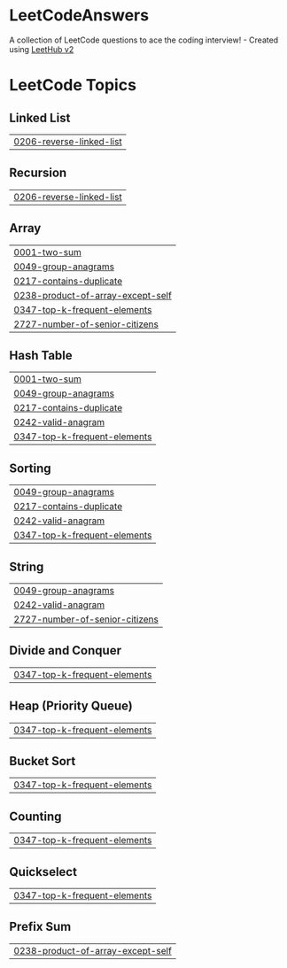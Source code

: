 # LeetCodeAnswers
A collection of LeetCode questions to ace the coding interview! - Created using [LeetHub v2](https://github.com/arunbhardwaj/LeetHub-2.0)

<!---LeetCode Topics Start-->
# LeetCode Topics
## Linked List
|  |
| ------- |
| [0206-reverse-linked-list](https://github.com/Eznone/LeetCodeAnswers/tree/master/0206-reverse-linked-list) |
## Recursion
|  |
| ------- |
| [0206-reverse-linked-list](https://github.com/Eznone/LeetCodeAnswers/tree/master/0206-reverse-linked-list) |
## Array
|  |
| ------- |
| [0001-two-sum](https://github.com/Eznone/LeetCodeAnswers/tree/master/0001-two-sum) |
| [0049-group-anagrams](https://github.com/Eznone/LeetCodeAnswers/tree/master/0049-group-anagrams) |
| [0217-contains-duplicate](https://github.com/Eznone/LeetCodeAnswers/tree/master/0217-contains-duplicate) |
| [0238-product-of-array-except-self](https://github.com/Eznone/LeetCodeAnswers/tree/master/0238-product-of-array-except-self) |
| [0347-top-k-frequent-elements](https://github.com/Eznone/LeetCodeAnswers/tree/master/0347-top-k-frequent-elements) |
| [2727-number-of-senior-citizens](https://github.com/Eznone/LeetCodeAnswers/tree/master/2727-number-of-senior-citizens) |
## Hash Table
|  |
| ------- |
| [0001-two-sum](https://github.com/Eznone/LeetCodeAnswers/tree/master/0001-two-sum) |
| [0049-group-anagrams](https://github.com/Eznone/LeetCodeAnswers/tree/master/0049-group-anagrams) |
| [0217-contains-duplicate](https://github.com/Eznone/LeetCodeAnswers/tree/master/0217-contains-duplicate) |
| [0242-valid-anagram](https://github.com/Eznone/LeetCodeAnswers/tree/master/0242-valid-anagram) |
| [0347-top-k-frequent-elements](https://github.com/Eznone/LeetCodeAnswers/tree/master/0347-top-k-frequent-elements) |
## Sorting
|  |
| ------- |
| [0049-group-anagrams](https://github.com/Eznone/LeetCodeAnswers/tree/master/0049-group-anagrams) |
| [0217-contains-duplicate](https://github.com/Eznone/LeetCodeAnswers/tree/master/0217-contains-duplicate) |
| [0242-valid-anagram](https://github.com/Eznone/LeetCodeAnswers/tree/master/0242-valid-anagram) |
| [0347-top-k-frequent-elements](https://github.com/Eznone/LeetCodeAnswers/tree/master/0347-top-k-frequent-elements) |
## String
|  |
| ------- |
| [0049-group-anagrams](https://github.com/Eznone/LeetCodeAnswers/tree/master/0049-group-anagrams) |
| [0242-valid-anagram](https://github.com/Eznone/LeetCodeAnswers/tree/master/0242-valid-anagram) |
| [2727-number-of-senior-citizens](https://github.com/Eznone/LeetCodeAnswers/tree/master/2727-number-of-senior-citizens) |
## Divide and Conquer
|  |
| ------- |
| [0347-top-k-frequent-elements](https://github.com/Eznone/LeetCodeAnswers/tree/master/0347-top-k-frequent-elements) |
## Heap (Priority Queue)
|  |
| ------- |
| [0347-top-k-frequent-elements](https://github.com/Eznone/LeetCodeAnswers/tree/master/0347-top-k-frequent-elements) |
## Bucket Sort
|  |
| ------- |
| [0347-top-k-frequent-elements](https://github.com/Eznone/LeetCodeAnswers/tree/master/0347-top-k-frequent-elements) |
## Counting
|  |
| ------- |
| [0347-top-k-frequent-elements](https://github.com/Eznone/LeetCodeAnswers/tree/master/0347-top-k-frequent-elements) |
## Quickselect
|  |
| ------- |
| [0347-top-k-frequent-elements](https://github.com/Eznone/LeetCodeAnswers/tree/master/0347-top-k-frequent-elements) |
## Prefix Sum
|  |
| ------- |
| [0238-product-of-array-except-self](https://github.com/Eznone/LeetCodeAnswers/tree/master/0238-product-of-array-except-self) |
<!---LeetCode Topics End-->